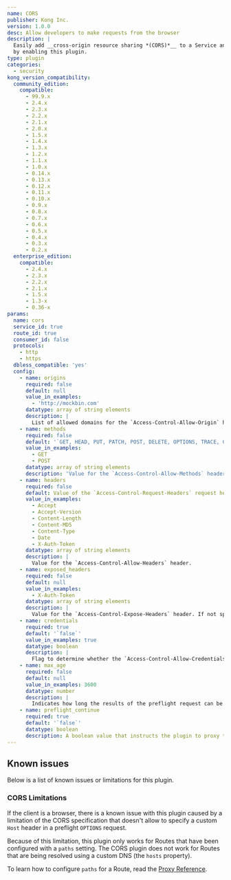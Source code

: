 ```yaml
---
name: CORS
publisher: Kong Inc.
version: 1.0.0
desc: Allow developers to make requests from the browser
description: |
  Easily add __cross-origin resource sharing *(CORS)*__ to a Service and a Route
  by enabling this plugin.
type: plugin
categories:
  - security
kong_version_compatibility:
  community_edition:
    compatible:
      - 99.9.x
      - 2.4.x
      - 2.3.x
      - 2.2.x
      - 2.1.x
      - 2.0.x
      - 1.5.x
      - 1.4.x
      - 1.3.x
      - 1.2.x
      - 1.1.x
      - 1.0.x
      - 0.14.x
      - 0.13.x
      - 0.12.x
      - 0.11.x
      - 0.10.x
      - 0.9.x
      - 0.8.x
      - 0.7.x
      - 0.6.x
      - 0.5.x
      - 0.4.x
      - 0.3.x
      - 0.2.x
  enterprise_edition:
    compatible:
      - 2.4.x
      - 2.3.x
      - 2.2.x
      - 2.1.x
      - 1.5.x
      - 1.3-x
      - 0.36-x
params:
  name: cors
  service_id: true
  route_id: true
  consumer_id: false
  protocols:
    - http
    - https
  dbless_compatible: 'yes'
  config:
    - name: origins
      required: false
      default: null
      value_in_examples:
        - 'http://mockbin.com'
      datatype: array of string elements
      description: |
        List of allowed domains for the `Access-Control-Allow-Origin` header. If you want to allow all origins, add `*` as a single value to this configuration field. The accepted values can either be flat strings or PCRE regexes.
    - name: methods
      required: false
      default: '`GET, HEAD, PUT, PATCH, POST, DELETE, OPTIONS, TRACE, CONNECT`'
      value_in_examples:
        - GET
        - POST
      datatype: array of string elements
      description: 'Value for the `Access-Control-Allow-Methods` header. Available options include `GET`, `HEAD`, `PUT`, `PATCH`, `POST`, `DELETE`, `OPTIONS`, `TRACE`, `CONNECT`. By default, all options are allowed.'
    - name: headers
      required: false
      default: Value of the `Access-Control-Request-Headers` request header
      value_in_examples:
        - Accept
        - Accept-Version
        - Content-Length
        - Content-MD5
        - Content-Type
        - Date
        - X-Auth-Token
      datatype: array of string elements
      description: |
        Value for the `Access-Control-Allow-Headers` header.
    - name: exposed_headers
      required: false
      default: null
      value_in_examples:
        - X-Auth-Token
      datatype: array of string elements
      description: |
        Value for the `Access-Control-Expose-Headers` header. If not specified, no custom headers are exposed.
    - name: credentials
      required: true
      default: '`false`'
      value_in_examples: true
      datatype: boolean
      description: |
        Flag to determine whether the `Access-Control-Allow-Credentials` header should be sent with `true` as the value.
    - name: max_age
      required: false
      default: null
      value_in_examples: 3600
      datatype: number
      description: |
        Indicates how long the results of the preflight request can be cached, in `seconds`.
    - name: preflight_continue
      required: true
      default: '`false`'
      datatype: boolean
      description: A boolean value that instructs the plugin to proxy the `OPTIONS` preflight request to the Upstream service.
---
```


## Known issues

Below is a list of known issues or limitations for this plugin.

### CORS Limitations

If the client is a browser, there is a known issue with this plugin caused by a
limitation of the CORS specification that doesn't allow to specify a custom
`Host` header in a preflight `OPTIONS` request.

Because of this limitation, this plugin only works for Routes that have been
configured with a `paths` setting. The CORS plugin does not work for Routes that
are being resolved using a custom DNS (the `hosts` property).

To learn how to configure `paths` for a Route, read the [Proxy
Reference](/gateway/latest/reference/proxy).
